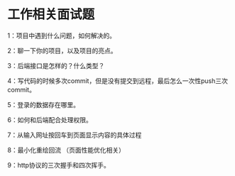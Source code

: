 # 工作相关面试题

1：项目中遇到什么问题，如何解决的。

2：聊一下你的项目，以及项目的亮点。

3：后端接口是怎样的？什么类型？

4：写代码的时候多次commit，但是没有提交到远程，最后怎么一次性push三次commit。

5：登录的数据存在哪里。

6：如何和后端配合处理权限。

7：从输入网址按回车到页面显示内容的具体过程

8：最小化重绘回流 （页面性能优化相关）

9：http协议的三次握手和四次挥手。